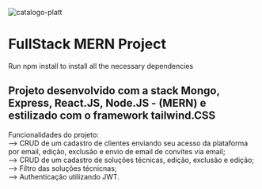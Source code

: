 ![catalogo-platt](https://user-images.githubusercontent.com/104864411/185402388-2622daf9-3362-4ccd-8cf1-399bdbdd601f.png)

<h1>FullStack MERN Project</h1>

Run npm install to install all the necessary dependencies

<h2>Projeto desenvolvido com a stack Mongo, Express, React.JS, Node.JS - (MERN) e estilizado com o framework tailwind.CSS</h2>
Funcionalidades do projeto:
<br/>
--> CRUD de um cadastro de clientes enviando seu acesso da plataforma por email, edição, exclusão e envio de email de convites via email;
<br/>
--> CRUD de um cadastro de soluções técnicas, edição, exclusão e edição;
<br/>
--> Filtro das soluções técnicnas;
<br/>
--> Authenticação utilizando JWT.
